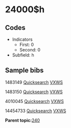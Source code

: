 # 24000$h

## Codes

-   Indicators
    -   First: 0
    -   Second: 0
-   Subfield: h

## Sample bibs

1483149 [Quicksearch](https://search.library.yale.edu/catalog/1483149) [VXWS](http://prodorbis.library.yale.edu:7014/vxws/GetHoldingsService?bibId=1483149)

1483150 [Quicksearch](https://search.library.yale.edu/catalog/1483150) [VXWS](http://prodorbis.library.yale.edu:7014/vxws/GetHoldingsService?bibId=1483150)

4010045 [Quicksearch](https://search.library.yale.edu/catalog/4010045) [VXWS](http://prodorbis.library.yale.edu:7014/vxws/GetHoldingsService?bibId=4010045)

14454733 [Quicksearch](https://search.library.yale.edu/catalog/14454733) [VXWS](http://prodorbis.library.yale.edu:7014/vxws/GetHoldingsService?bibId=14454733)

**Parent topic:**[240](../../tags/240/240.md)

